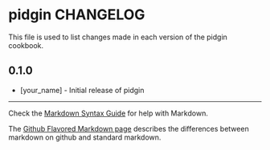 pidgin CHANGELOG
================

This file is used to list changes made in each version of the pidgin cookbook.

0.1.0
-----
- [your_name] - Initial release of pidgin

- - -
Check the [Markdown Syntax Guide](http://daringfireball.net/projects/markdown/syntax) for help with Markdown.

The [Github Flavored Markdown page](http://github.github.com/github-flavored-markdown/) describes the differences between markdown on github and standard markdown.
